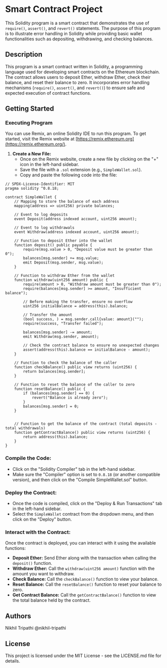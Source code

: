 
# Smart Contract Project

This Solidity program is a smart contract that demonstrates the use of `require()`, `assert()`, and `revert()` statements. The purpose of this program is to illustrate error handling in Solidity while providing basic wallet functionalities such as depositing, withdrawing, and checking balances.

## Description

This program is a smart contract written in Solidity, a programming language used for developing smart contracts on the Ethereum blockchain. The contract allows users to deposit Ether, withdraw Ether, check their balance, and reset their balance to zero. It incorporates error handling mechanisms (`require()`, `assert()`, and `revert()`) to ensure safe and expected execution of contract functions.

## Getting Started

### Executing Program

You can use Remix, an online Solidity IDE to run this program. To get started, visit the Remix website at [https://remix.ethereum.org](https://remix.ethereum.org/).

1. **Create a New File:**
    - Once on the Remix website, create a new file by clicking on the "+" icon in the left-hand sidebar.
    - Save the file with a `.sol` extension (e.g., `SimpleWallet.sol`).
    - Copy and paste the following code into the file:

```solidity
// SPDX-License-Identifier: MIT
pragma solidity ^0.8.18;

contract SimpleWallet {
    // Mapping to store the balance of each address
    mapping(address => uint256) private balances;

    // Event to log deposits
    event Deposit(address indexed account, uint256 amount);

    // Event to log withdrawals
    event Withdraw(address indexed account, uint256 amount);

    // Function to deposit Ether into the wallet
    function deposit() public payable {
        require(msg.value > 0, "Deposit value must be greater than 0");
        balances[msg.sender] += msg.value;
        emit Deposit(msg.sender, msg.value);
    }

    // Function to withdraw Ether from the wallet
    function withdraw(uint256 amount) public {
        require(amount > 0, "Withdraw amount must be greater than 0");
        require(balances[msg.sender] >= amount, "Insufficient balance");

        // Before making the transfer, ensure no overflow
        uint256 initialBalance = address(this).balance;
        
        // Transfer the amount
        (bool success, ) = msg.sender.call{value: amount}("");
        require(success, "Transfer failed");

        balances[msg.sender] -= amount;
        emit Withdraw(msg.sender, amount);

        // Check the contract balance to ensure no unexpected changes
        assert(address(this).balance == initialBalance - amount);
    }

    // Function to check the balance of the caller
    function checkBalance() public view returns (uint256) {
        return balances[msg.sender];
    }

    // Function to reset the balance of the caller to zero
    function resetBalance() public {
        if (balances[msg.sender] == 0) {
            revert("Balance is already zero");
        }
        balances[msg.sender] = 0;
    }


    // Function to get the balance of the contract (total deposits - total withdrawals)
    function getContractBalance() public view returns (uint256) {
        return address(this).balance;
    }
}
```

### Compile the Code:

- Click on the "Solidity Compiler" tab in the left-hand sidebar.
- Make sure the "Compiler" option is set to `0.8.18` (or another compatible version), and then click on the "Compile SimpleWallet.sol" button.

### Deploy the Contract:

- Once the code is compiled, click on the "Deploy & Run Transactions" tab in the left-hand sidebar.
- Select the `SimpleWallet` contract from the dropdown menu, and then click on the "Deploy" button.

### Interact with the Contract:

Once the contract is deployed, you can interact with it using the available functions:
- **Deposit Ether:** Send Ether along with the transaction when calling the `deposit()` function.
- **Withdraw Ether:** Call the `withdraw(uint256 amount)` function with the amount you want to withdraw.
- **Check Balance:** Call the `checkBalance()` function to view your balance.
- **Reset Balance:** Call the `resetBalance()` function to reset your balance to zero.
- **Get Contract Balance:** Call the `getContractBalance()` function to view the total balance held by the contract.

## Authors

Nikhil Tripathi
@nikhil-tripathi


## License

This project is licensed under the MIT License - see the LICENSE.md file for details.
